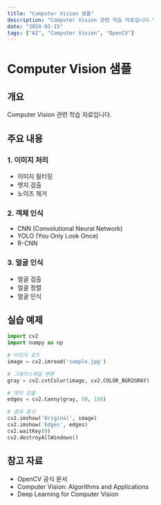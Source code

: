 ```yaml
---
title: "Computer Vision 샘플"
description: "Computer Vision 관련 학습 자료입니다."
date: "2024-01-15"
tags: ["AI", "Computer Vision", "OpenCV"]
---
```


# Computer Vision 샘플

## 개요
Computer Vision 관련 학습 자료입니다.

## 주요 내용

### 1. 이미지 처리
- 이미지 필터링
- 엣지 검출
- 노이즈 제거

### 2. 객체 인식
- CNN (Convolutional Neural Network)
- YOLO (You Only Look Once)
- R-CNN

### 3. 얼굴 인식
- 얼굴 검출
- 얼굴 정렬
- 얼굴 인식

## 실습 예제

```python
import cv2
import numpy as np

# 이미지 로드
image = cv2.imread('sample.jpg')

# 그레이스케일 변환
gray = cv2.cvtColor(image, cv2.COLOR_BGR2GRAY)

# 엣지 검출
edges = cv2.Canny(gray, 50, 150)

# 결과 표시
cv2.imshow('Original', image)
cv2.imshow('Edges', edges)
cv2.waitKey(0)
cv2.destroyAllWindows()
```

## 참고 자료
- OpenCV 공식 문서
- Computer Vision: Algorithms and Applications
- Deep Learning for Computer Vision
